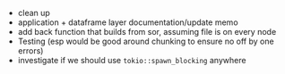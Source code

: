 - clean up
- application + dataframe layer documentation/update memo
- add back function that builds from sor, assuming file is on every node
- Testing (esp would be good around chunking to ensure no off by one errors)
- investigate if we should use `tokio::spawn_blocking` anywhere

